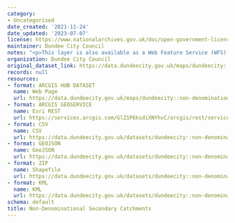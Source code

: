```yaml
---
category:
- Uncategorised
date_created: '2021-11-24'
date_updated: '2023-07-07'
license: https://www.nationalarchives.gov.uk/doc/open-government-licence/version/3/
maintainer: Dundee City Council
notes: "<p>This layer is also available as a Web Feature Service (WFS) at\_https://dundeecity.maps.arcgis.com/home/item.html?id=1e6086b854d0434faee1a05473664b7f</p>"
organization: Dundee City Council
original_dataset_link: https://data.dundeecity.gov.uk/maps/dundeecity::non-denominational-secondary-catchments-1
records: null
resources:
- format: ARCGIS HUB DATASET
  name: Web Page
  url: https://data.dundeecity.gov.uk/maps/dundeecity::non-denominational-secondary-catchments-1
- format: ARCGIS GEOSERVICE
  name: Esri REST
  url: https://services.arcgis.com/GlZ1P6ksdiXNYhvC/arcgis/rest/services/School_Catchments_2022_View/FeatureServer/2
- format: CSV
  name: CSV
  url: https://data.dundeecity.gov.uk/datasets/dundeecity::non-denominational-secondary-catchments-1.csv?where=1=1&outSR=%7B%22latestWkid%22%3A27700%2C%22wkid%22%3A27700%7D
- format: GEOJSON
  name: GeoJSON
  url: https://data.dundeecity.gov.uk/datasets/dundeecity::non-denominational-secondary-catchments-1.geojson?where=1=1&outSR=%7B%22latestWkid%22%3A27700%2C%22wkid%22%3A27700%7D
- format: ZIP
  name: Shapefile
  url: https://data.dundeecity.gov.uk/datasets/dundeecity::non-denominational-secondary-catchments-1.zip?where=1=1&outSR=%7B%22latestWkid%22%3A27700%2C%22wkid%22%3A27700%7D
- format: KML
  name: KML
  url: https://data.dundeecity.gov.uk/datasets/dundeecity::non-denominational-secondary-catchments-1.kml?where=1=1&outSR=%7B%22latestWkid%22%3A27700%2C%22wkid%22%3A27700%7D
schema: default
title: Non-Denominational Secondary Catchments
---
```

